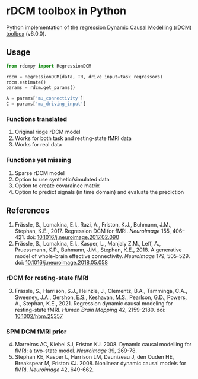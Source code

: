 # rDCM toolbox in Python
Python implementation of the 
[regression Dynamic Causal Modelling (rDCM) toolbox](https://github.com/translationalneuromodeling/tapas/tree/master/rDCM) 
(v6.0.0).

## Usage
```python
from rdcmpy import RegressionDCM

rdcm = RegressionDCM(data, TR, drive_input=task_regressors)
rdcm.estimate()
params = rdcm.get_params()

A = params['mu_connectivity']
C = params['mu_driving_input']
```

### Functions translated
1. Original ridge rDCM model
2. Works for both task and resting-state fMRI data
3. Works for real data

### Functions yet missing
1. Sparse rDCM model
2. Option to use synthetic/simulated data
3. Option to create covaraince matrix
4. Option to predict signals (in time domain) and evaluate the prediction

## References

1. Frässle, S., Lomakina, E.I., Razi, A., Friston, K.J., Buhmann, J.M., Stephan, K.E., 2017. 
Regression DCM for fMRI. *NeuroImage* 155, 406–421. 
doi: [10.1016/j.neuroimage.2017.02.090](https://doi.org/10.1016/j.neuroimage.2017.02.090)
2. Frässle, S., Lomakina, E.I., Kasper, L., Manjaly Z.M., Leff, A., Pruessmann, K.P., 
Buhmann, J.M., Stephan, K.E., 2018. A generative model of whole-brain effective connectivity. 
*NeuroImage* 179, 505-529. 
doi: [10.1016/j.neuroimage.2018.05.058](https://doi.org/10.1016/j.neuroimage.2018.05.058)

### rDCM for resting-state fMRI

3. Frässle, S., Harrison, S.J., Heinzle, J., Clementz, B.A., Tamminga, C.A., Sweeney, J.A., 
Gershon, E.S., Keshavan, M.S., Pearlson, G.D., Powers, A., Stephan, K.E., 2021. 
Regression dynamic causal modeling for resting-state fMRI. *Human Brain Mapping* 42, 2159-2180. 
doi: [10.1002/hbm.25357](https://doi.org/10.1002/hbm.25357)

### SPM DCM fMRI prior

4. Marreiros AC, Kiebel SJ, Friston KJ. 2008. Dynamic causal modelling for fMRI: a two-state model.
*Neuroimage* 39, 269-78.
5. Stephan KE, Kasper L, Harrison LM, Daunizeau J, den Ouden HE, Breakspear M, Friston KJ. 2008. 
Nonlinear dynamic causal models for fMRI. *Neuroimage* 42, 649-662.
